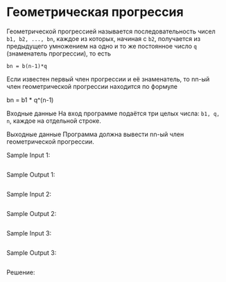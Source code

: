 # Геометрическая прогрессия

Геометрической прогрессией называется последовательность чисел ```b1, b2, ..., bn```, каждое из которых, начиная с ```b2```, получается из предыдущего умножением на одно и то же постоянное число ```q``` (знаменатель прогрессии), то есть
```
bn = b(n-1)*q
```

Если известен первый член прогрессии и её знаменатель, то nn-ый член геометрической прогрессии находится по формуле

bn = b1 * q^(n-1)

Входные данные
На вход программе подаётся три целых числа: ```b1, q, n```, каждое на отдельной строке.

Выходные данные
Программа должна вывести nn-ый член геометрической прогрессии.

Sample Input 1:
```

```

Sample Output 1:
```

```

Sample Input 2:
```

```

Sample Output 2:
```

```

Sample Input 3:
```

```

Sample Output 3:
```

```

Решение:
```python

```

